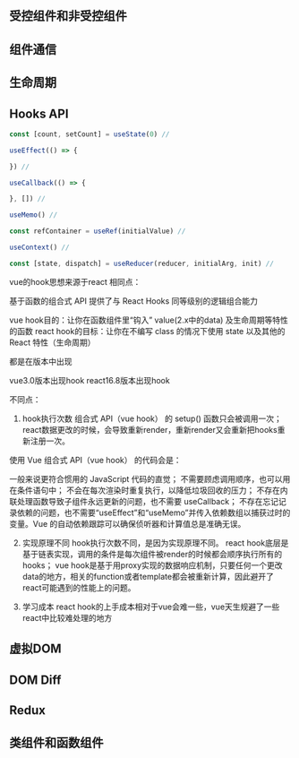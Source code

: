 ## 受控组件和非受控组件

## 组件通信

## 生命周期

## Hooks API

```js
const [count, setCount] = useState(0) //

useEffect(() => {

}) // 

useCallback(() => {

}, []) // 

useMemo() // 

const refContainer = useRef(initialValue) //

useContext() //

const [state, dispatch] = useReducer(reducer, initialArg, init) //
```


vue的hook思想来源于react
相同点：

基于函数的组合式 API 提供了与 React Hooks 同等级别的逻辑组合能力


vue hook目的：让你在函数组件里“钩入” value(2.x中的data) 及生命周期等特性的函数
react hook的目标：让你在不编写 class 的情况下使用 state 以及其他的 React 特性（生命周期）


都是在版本中出现


vue3.0版本出现hook
react16.8版本出现hook

不同点：


1. hook执行次数
组合式 API（vue hook） 的 setup() 函数只会被调用一次；react数据更改的时候，会导致重新render，重新render又会重新把hooks重新注册一次。


使用 Vue 组合式 API（vue hook） 的代码会是：

一般来说更符合惯用的 JavaScript 代码的直觉；
不需要顾虑调用顺序，也可以用在条件语句中；
不会在每次渲染时重复执行，以降低垃圾回收的压力；
不存在内联处理函数导致子组件永远更新的问题，也不需要 useCallback；
不存在忘记记录依赖的问题，也不需要“useEffect”和“useMemo”并传入依赖数组以捕获过时的变量。Vue 的自动依赖跟踪可以确保侦听器和计算值总是准确无误。



2. 实现原理不同
hook执行次数不同，是因为实现原理不同。
react hook底层是基于链表实现，调用的条件是每次组件被render的时候都会顺序执行所有的hooks；
vue hook是基于用proxy实现的数据响应机制，只要任何一个更改data的地方，相关的function或者template都会被重新计算，因此避开了react可能遇到的性能上的问题。


3. 学习成本
react hook的上手成本相对于vue会难一些，vue天生规避了一些react中比较难处理的地方


## 虚拟DOM

## DOM Diff

## Redux

## 类组件和函数组件
